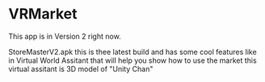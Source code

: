 # VRMarket
This app is in Version 2 right now.

StoreMasterV2.apk this is thee latest build and has some cool features like in Virtual World Assitant that will help you show how to use the market this virtual assitant is 3D model of "Unity Chan"
